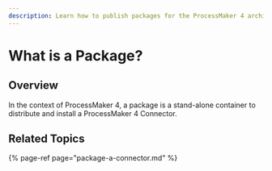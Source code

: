 ```yaml
---
description: Learn how to publish packages for the ProcessMaker 4 architecture.
---
```


# What is a Package?

## Overview

In the context of ProcessMaker 4, a package is a stand-alone container to distribute and install a ProcessMaker 4 Connector.

## Related Topics

{% page-ref page="package-a-connector.md" %}

